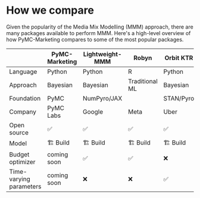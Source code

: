 # How we compare

Given the popularity of the Media Mix Modelling (MMM) approach, there are many packages available to perform MMM. Here's a high-level overview of how PyMC-Marketing compares to some of the most popular packages.

|            | PyMC-Marketing      | Lightweight-MMM | Robyn                 | Orbit KTR | Recast              |
|------------|---------------------|-----------------|-----------------------|-----------|---------------------|
| Language   | Python              | Python          | R                     | Python    | R                   |
| Approach | Bayesian            | Bayesian        |  Traditional ML    | Bayesian | Bayesian    |
| Foundation | PyMC                | NumPyro/JAX     |                       | STAN/Pyro | STAN                |
| Company    | PyMC Labs           | Google          | Meta                  | Uber      | Recast              |
| Open source| ✅                  | ✅              | ✅                    | ✅       | ❌                 |
| Model   | 🏗️ Build            | 🏗️ Build        |  🏗️ Build       | 🏗️ Build        | 🛒 Buy               |
| Budget optimizer | coming soon | ✅ |   ✅        |   ❌        |    ✅                  |
| Time-varying parameters | coming soon | ❌ |   ❌        |   ✅        |    ?                  |
